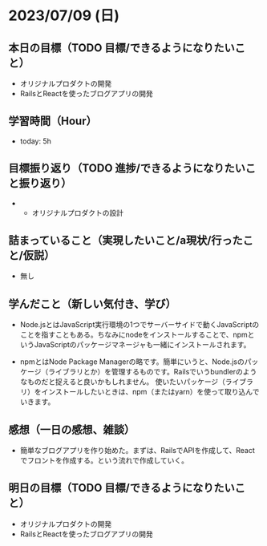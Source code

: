 # 2023/07/09 (日)

## 本日の目標（TODO 目標/できるようになりたいこと）

- オリジナルプロダクトの開発
- RailsとReactを使ったブログアプリの開発

## 学習時間（Hour）

- today: 5h

## 目標振り返り（TODO 進捗/できるようになりたいこと振り返り）

- - オリジナルプロダクトの設計

## 詰まっていること（実現したいこと/a現状/行ったこと/仮説）

- 無し

## 学んだこと（新しい気付き、学び）

- Node.jsとはJavaScript実行環境の1つでサーバーサイドで動くJavaScriptのことを指すこともある。ちなみにnodeをインストールすることで、npmというJavaScriptのパッケージマネージャも一緒にインストールされます。

- npmとはNode Package Managerの略です。簡単にいうと、Node.jsのパッケージ（ライブラリとか）を管理するものです。Railsでいうbundlerのようなものだと捉えると良いかもしれません。 使いたいパッケージ（ライブラリ）をインストールしたいときは、npm（またはyarn）を使って取り込んでいきます。

## 感想（一日の感想、雑談）

- 簡単なブログアプリを作り始めた。まずは、RailsでAPIを作成して、Reactでフロントを作成する。という流れで作成していく。

## 明日の目標（TODO 目標/できるようになりたいこと）

- オリジナルプロダクトの開発
- RailsとReactを使ったブログアプリの開発